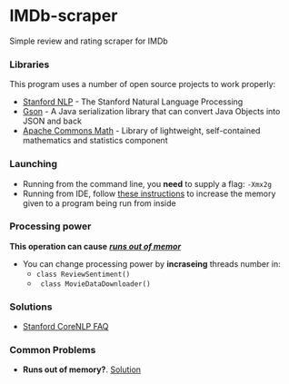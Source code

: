 # IMDb-scraper
Simple review and rating scraper for IMDb

### Libraries

This program uses a number of open source projects to work properly:

* [Stanford NLP](https://github.com/stanfordnlp/CoreNLP) - The Stanford Natural Language Processing
* [Gson](https://github.com/google/gson) - A Java serialization library that can convert Java Objects into JSON and back
* [Apache Commons Math](https://github.com/apache/commons-math) - Library of lightweight, self-contained mathematics and statistics component

### Launching

* Running from the command line, you **need** to supply a flag: `-Xmx2g`
* Running from IDE, follow [these instructions](http://stackoverflow.com/questions/4175188/setting-memory-of-java-programs-that-runs-from-eclipse) to increase the memory given to a program being run from inside


### Processing power
**This operation can cause** [***runs out of memor***](http://nlp.stanford.edu/software/corenlp-faq.shtml#memory)
* You can change processing power by **incraseing** threads number in:
  * ```class ReviewSentiment()```
  * ``` class MovieDataDownloader()```
  

### Solutions
* [Stanford CoreNLP FAQ](http://nlp.stanford.edu/software/corenlp-faq.shtml#memory)

### Common Problems
* **Runs out of memory?**. [Solution](http://nlp.stanford.edu/software/corenlp-faq.shtml#memory)



